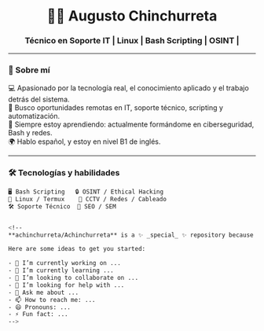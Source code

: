 <h1 align="center">👨‍💻 Augusto Chinchurreta</h1>
<h3 align="center">Técnico en Soporte IT | Linux | Bash Scripting | OSINT | </h3>

---

### 👋 Sobre mí

💻 Apasionado por la tecnología real, el conocimiento aplicado y el trabajo detrás del sistema.  
🚀 Busco oportunidades remotas en IT, soporte técnico, scripting y automatización.  
🎯 Siempre estoy aprendiendo: actualmente formándome en ciberseguridad, Bash y redes.  
🌍 Hablo español, y estoy en nivel B1 de inglés.

---

### 🛠️ Tecnologías y habilidades

```bash
🖥️ Bash Scripting   🔒 OSINT / Ethical Hacking
🐧 Linux / Termux    🎥 CCTV / Redes / Cableado
🛠️ Soporte Técnico  🧩 SEO / SEM


<!--
**achinchurreta/Achinchurreta** is a ✨ _special_ ✨ repository because its `README.md` (this file) appears on your GitHub profile.

Here are some ideas to get you started:

- 🔭 I’m currently working on ...
- 🌱 I’m currently learning ...
- 👯 I’m looking to collaborate on ...
- 🤔 I’m looking for help with ...
- 💬 Ask me about ...
- 📫 How to reach me: ...
- 😄 Pronouns: ...
- ⚡ Fun fact: ...
-->
